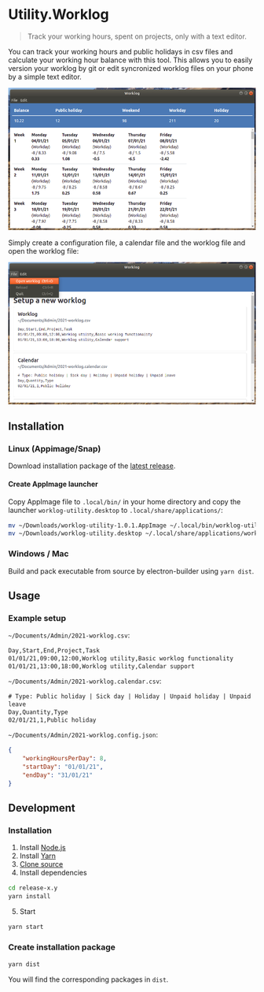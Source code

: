 # Utility.Worklog

> Track your working hours, spent on projects, only with a text editor.

You can track your working hours and public holidays in csv files and calculate your working hour balance with this tool. This allows you to easily version your worklog by git or edit syncronized worklog files on your phone by a simple text editor.

![](documentation/worklog-screenshot.png)

Simply create a configuration file, a calendar file and the worklog file and open the worklog file:

![](documentation/worklog-init-screenshot.png)


## Installation

### Linux (Appimage/Snap)

Download installation package of the [latest release](https://github.com/moonline/Utility.Worklog/releases).

#### Create AppImage launcher

Copy AppImage file to `.local/bin/` in your home directory and copy the launcher `worklog-utility.desktop` to `.local/share/applications/`:

```sh
mv ~/Downloads/worklog-utility-1.0.1.AppImage ~/.local/bin/worklog-utility.AppImage
mv ~/Downloads/worklog-utility.desktop ~/.local/share/applications/worklog-utility.desktop
```

### Windows / Mac

Build and pack executable from source by electron-builder using `yarn dist`.


## Usage

### Example setup

`~/Documents/Admin/2021-worklog.csv`:

```csv
Day,Start,End,Project,Task
01/01/21,09:00,12:00,Worklog utility,Basic worklog functionality
01/01/21,13:00,18:00,Worklog utility,Calendar support
```

`~/Documents/Admin/2021-worklog.calendar.csv`:

```csv
# Type: Public holiday | Sick day | Holiday | Unpaid holiday | Unpaid leave
Day,Quantity,Type
02/01/21,1,Public holiday
```

`~/Documents/Admin/2021-worklog.config.json`:

```json
{
    "workingHoursPerDay": 8,
    "startDay": "01/01/21",
    "endDay": "31/01/21"
}
```


## Development

### Installation

1. Install [Node.js](https://nodejs.org/en/)
2. Install [Yarn](https://yarnpkg.com/lang/en/docs/install/)
3. [Clone source](https://github.com/moonline/Utility.Worklog/archive/master.zip)
4. Install dependencies 

```sh
cd release-x.y
yarn install
```

5. Start

```sh
yarn start
```

### Create installation package

```sh
yarn dist
```

You will find the corresponding packages in `dist`.
